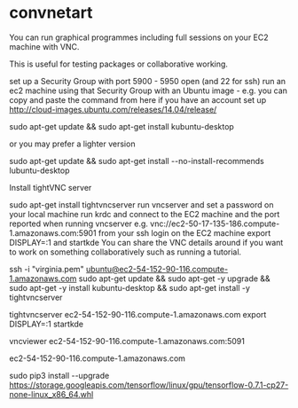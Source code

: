 # convnetart

You can run graphical programmes including full sessions on your EC2 machine with VNC.

This is useful for testing packages or collaborative working.

set up a Security Group with port 5900 - 5950 open (and 22 for ssh)
run an ec2 machine using that Security Group with an Ubuntu image - e.g. you can copy and paste the command from here if you have an account set up http://cloud-images.ubuntu.com/releases/14.04/release/

sudo apt-get update && sudo apt-get install kubuntu-desktop 

or you may prefer a lighter version

sudo apt-get update && sudo apt-get install --no-install-recommends lubuntu-desktop

Install tightVNC server

sudo apt-get install tightvncserver
run vncserver and set a password
on your local machine run krdc and connect to the EC2 machine and the port reported when running vncserver e.g. vnc://ec2-50-17-135-186.compute-1.amazonaws.com:5901
from your ssh login on the EC2 machine export DISPLAY=:1 and startkde
You can share the VNC details around if you want to work on something collaboratively such as running a tutorial.



ssh -i "virginia.pem" ubuntu@ec2-54-152-90-116.compute-1.amazonaws.com
sudo apt-get update && sudo apt-get -y upgrade && sudo apt-get -y install kubuntu-desktop && sudo apt-get install -y tightvncserver

tightvncserver ec2-54-152-90-116.compute-1.amazonaws.com
export DISPLAY=:1 
startkde



vncviewer ec2-54-152-90-116.compute-1.amazonaws.com:5091

 ec2-54-152-90-116.compute-1.amazonaws.com


sudo pip3 install --upgrade https://storage.googleapis.com/tensorflow/linux/gpu/tensorflow-0.7.1-cp27-none-linux_x86_64.whl




